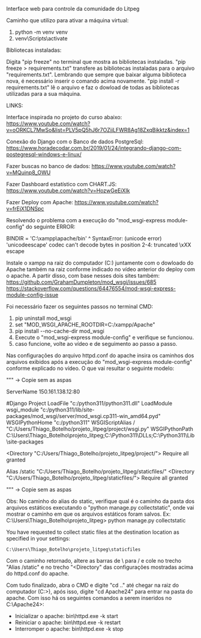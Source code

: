 Interface web para controle da comunidade do Litpeg

Caminho que utilizo para ativar a máquina virtual: 
1) python -m venv venv
2) venv\Scripts\activate

Bibliotecas instaladas:

Digita "pip freeze" no terminal que mostra as bibliotecas instaladas. "pip freeze > requirements.txt" transfere as bibliotecas instaladas para o arquivo "requirements.txt". Lembrando que sempre que baixar alguma biblioteca nova, é necessário inserir o comando acima novamente. "pip install -r requirements.txt" lê o arquivo e faz o dowload de todas as bibliotecas utilizadas para a sua máquina.


LINKS:

Interface inspirada no projeto do curso abaixo:
https://www.youtube.com/watch?v=oORKCL7MwSo&list=PLV5pQ5hJ6r7OZjjLFWR8Ag18ZxqBikktz&index=1

Conexão do Django com o Banco de dados PostgreSql:
https://www.horadecodar.com.br/2019/01/24/integrando-django-com-postegresql-windows-e-linux/

Fazer buscas no banco de dados:
https://www.youtube.com/watch?v=MQuinp8_OWU

Fazer Dashboard estatístico com CHART.JS:
https://www.youtube.com/watch?v=HozwGeEiXIk

Fazer Deploy com Apache:
https://www.youtube.com/watch?v=frEjX1DNSpc

Resolvendo o problema com a execução do "mod_wsgi-express module-config" do seguinte ERROR: 

BINDIR = 'C:\xampp\apache/bin'
^
SyntaxError: (unicode error) 'unicodeescape' codec can't decode bytes in position 2-4: truncated \xXX escape

Instale o xampp na raiz do computador (C:) juntamente com o dowloado do Apache também na raiz conforme indicado no vídeo anterior do deploy com o apache.
A partir disso, com base nesses dois sites também:
https://github.com/GrahamDumpleton/mod_wsgi/issues/685
https://stackoverflow.com/questions/64476554/mod-wsgi-express-module-config-issue

Foi necessário fazer os seguintes passos no terminal CMD:
1) pip uninstall mod_wsgi
2) set "MOD_WSGI_APACHE_ROOTDIR=C:/xampp/Apache"
3) pip install --no-cache-dir mod_wsgi
4) Execute o "mod_wsgi-express module-config" e verifique se funcionou.
5) caso funcione, volte ao vídeo e de seguimento ao passo a passo.

Nas configurações do arquivo httpd.conf do apache insira os caminhos dos arquivos exibidos após a execução do "mod_wsgi-express module-config" conforme explicado no vídeo.
O que vai resultar o seguinte modelo:

""" -> Copie sem as aspas

ServerName 150.161.138.12:80

#Django Project
LoadFile "c:/python311/python311.dll"
LoadModule wsgi_module "c:/python311/lib/site-packages/mod_wsgi/server/mod_wsgi.cp311-win_amd64.pyd"
WSGIPythonHome "c:/python311"
WSGIScriptAlias / "C:/Users/Thiago_Botelho/projeto_litpeg/project/wsgi.py"
WSGIPythonPath C:\Users\Thiago_Botelho\projeto_litpeg;C:\Python311\DLLs;C:\Python311\Lib\site-packages

<Directory "C:/Users/Thiago_Botelho/projeto_litpeg/project/">
    <Files wsgi.py>
        Require all granted
    </Files>
</Directory>

Alias /static "C:/Users/Thiago_Botelho/projeto_litpeg/staticfiles/"
<Directory "C:/Users/Thiago_Botelho/projeto_litpeg/staticfiles/">
    Require all granted
</Directory>

""" -> Copie sem as aspas

Obs: No caminho do alias do static, verifique qual é o caminho da pasta dos arquivos estáticos executando o "python manage.py collectstatic", onde vai mostrar o caminho em que os arquivos estáticos foram salvos.
Ex: 
C:\Users\Thiago_Botelho\projeto_litpeg> python manage.py collectstatic

You have requested to collect static files at the destination
location as specified in your settings:

    C:\Users\Thiago_Botelho\projeto_litpeg\staticfiles
    
Com o caminho retornado, altere as barras de \ para / e cole no trecho "Alias /static" e no trecho "<Directory" das configurações mostradas acima do httpd.conf do apache.

Com tudo finalizado, abra o CMD e digite "cd .." até chegar na raiz do computador (C:\>), após isso, digite "cd Apache24" para entrar na pasta do apache.
Com isso há os seguintes comandos a serem inseridos no C:\Apache24>:
- Inicializar o apache: bin\httpd.exe -k start
- Reiniciar o apache: bin\httpd.exe -k restart
- Interromper o apache: bin\httpd.exe -k stop
